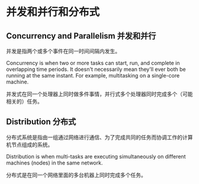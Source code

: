 # 并发和并行和分布式

## Concurrency and Parallelism 并发和并行

并发是指两个或多个事件在同一时间间隔内发生。

Concurrency is when two or more tasks can start, run, and complete in overlapping time periods. It doesn't necessarily mean they'll ever both be running at the same instant. For example, multitasking on a single-core machine.

并发式在同一个处理器上同时做多件事情，并行式多个处理器同时完成多个（可能相关的）任务。

## Distribution 分布式

分布式系统是指由一组通过网络进行通信、为了完成共同的任务而协调工作的计算机节点组成的系统。

Distribution is when multi-tasks are executing simultaneously on different machines (nodes) in the same network.

分布式是在同一个网络里面的多台机器上同时完成多个任务。